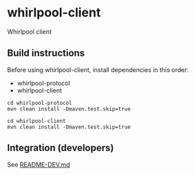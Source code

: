 # whirlpool-client
Whirlpool client

## Build instructions
Before using whirlpool-client, install dependencies in this order:
- whirlpool-protocol
- whirlpool-client

```
cd whirlpool-protocol
mvn clean install -Dmaven.test.skip=true

cd whirlpool-client
mvn clean install -Dmaven.test.skip=true

```

## Integration (developers)
See [README-DEV.md](README-DEV.md)